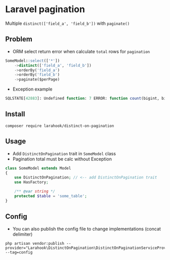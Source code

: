 # Laravel pagination
Multiple `distinct(['field_a', 'field_b'])` with `paginate()`


## Problem 
- ORM select return error when calculate `total` rows for `pagination`
```sql
SomeModel::select(['*'])
    ->distinct(['field_a', 'field_b'])
    ->orderBy('field_a')
    ->orderBy('field_b')
    ->paginate($perPage)
```

- Exception example
```sql 
SQLSTATE[42883]: Undefined function: 7 ERROR: function count(bigint, bigint) does not exist\nLINE 1: select count(distinct \"field_a\", \"field_b\") as aggregate from \"...\n
```

## Install
```composer
composer require larahook/distinct-on-pagination
```

## Usage

- Add `DistinctOnPagination` trait in `SomeModel` class
- Pagination total must be calc without Exception
```php
class SomeModel extends Model
{
    use DistinctOnPagination; // <-- add DistinctOnPagination trait
    use HasFactory;

    /** @var string */
    protected $table = 'some_table';
}
```




## Config
- You can also publish the config file to change implementations (concat delimiter)
```composer
php artisan vendor:publish --provider="Larahook\DistinctOnPagination\DistinctOnPaginationServiceProvider" --tag=config
```